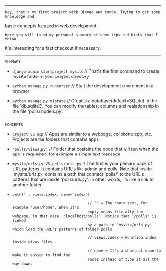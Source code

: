 
*************************************************************************************************

    Hey, that's my first project with Django and conda. Trying to get some knowledge and
basic concepts focused in web development.

    Here you will found my personal summary of some tips and hints that I think
it's interesting for a fast checkout if necessary.

*************************************************************************************************

    SUMMARY


* `django-admin startproject mysite` // That's the first command to create mysite folder in your
project directory

* `python manage.py runserver` // Start the development enviroment in a browser

* `python manage.py migrate` // Creates a database(default=SQLite) in the file 'db.sqlite3'. You can
modify the tables, columns and realationship in the file 'polls/models.py'.

*************************************************************************************************

    CONCEPTS

* `project VS app`
    // Apps are similar to a webpage, cellphone app, etc. Projects are the folders
that contains apps

* `'polls/views.py'`
    // Folder that contains the code that will run when the app is requested, for
example a simple text message

* `mysite/urls.py VS polls/urls.py`
    // The first is your primary pack of URL patterns. It contains
URL's like admin and polls. Note that inside 'mysite/urls.py' contains a path that connect 'polls/'
to the URL's patterns that are inside 'polls/urls.py'. In other words, it's like a link to another
folder

* `path('', views.index, name='index')` 

                                        // '' = The route text, for example 'user/home'. When it's
                                        empty means literally the webpage, in that case, 'localhost/polls'. Notice that '/polls' is linked
                                        by a path in 'mysite/urls.py' which load the URL's patterns of folder polls

                                        // views.index = Function index inside views files

                                        // name = It's a shortcut name to make it easier to find the
                                        route instead of type it all the way down.

